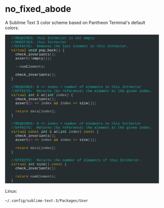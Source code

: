 # no_fixed_abode

A Sublime Text 3 color scheme based on Pantheon Terminal's default colors:

![Alt text](/sample.png?raw=true "Optional Title")


Linux:
```
~/.config/sublime-text-3/Packages/User
```
